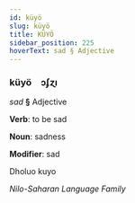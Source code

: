 ```yaml
---
id: küyö
slug: küyö
title: KÜYÖ
sidebar_position: 225
hoverText: sad § Adjective
---
```


### küyö&emsp;<span kind="abugida">ɔʄɀı</span>

*sad* **§** Adjective

**Verb**: to be sad

**Noun**: sadness

**Modifier**: sad

Dholuo kuyo 

*Nilo-Saharan Language Family*